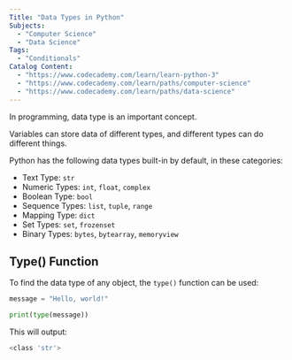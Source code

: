 ```yaml
---
Title: "Data Types in Python"
Subjects:
  - "Computer Science"
  - "Data Science"
Tags: 
  - "Conditionals"
Catalog Content:
  - "https://www.codecademy.com/learn/learn-python-3"
  - "https://www.codecademy.com/learn/paths/computer-science"
  - "https://www.codecademy.com/learn/paths/data-science"
---
```


In programming, data type is an important concept.

Variables can store data of different types, and different types can do different things.

Python has the following data types built-in by default, in these categories:

- Text Type: `str`
- Numeric Types: `int`, `float`, `complex`
- Boolean Type: `bool`
- Sequence Types: `list`, `tuple`, `range`
- Mapping Type: `dict`
- Set Types: `set`, `frozenset`
- Binary Types: `bytes`, `bytearray`, `memoryview`

## Type() Function

To find the data type of any object, the `type()` function can be used:

```py
message = "Hello, world!"

print(type(message))
```

This will output:

```bash
<class 'str'>
```
